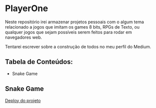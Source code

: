 # PlayerOne

Neste repositório irei armazenar projetos pessoais com o algum tema relacionado a jogos que imitam os games 8 bits, RPGs de Texto, ou qualquer jogos que sejam possíveis serem feitos para rodar em navegadores web.

Tentarei escrever sobre a construção de todos no meu perfil do Medium.

## Tabela de Conteúdos:
- Snake Game

## Snake Game
[Deploy do projeto](https://snake-game-three-gold.vercel.app/)
